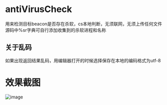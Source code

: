 # antiVirusCheck
用来检测目标beacon是否存在杀软，cs本地判断，无须联网，无须上传任何文件
源码中%sr字典可自行添加收集到的杀软进程和名称
## 关于乱码
如果出现返回结果乱码，用编辑器打开的时候选择保存在本地的编码格式为utf-8
# 效果截图
![image](https://user-images.githubusercontent.com/38530231/130200639-2678481b-7f42-4068-82d1-f74422a204bd.png)

